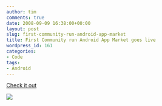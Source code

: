 ```yaml
---
author: tim
comments: true
date: 2008-09-09 16:38:00+00:00
layout: post
slug: first-community-run-android-app-market
title: First Community run Android App Market goes live
wordpress_id: 161
categories:
- Code
tags:
- Android
---
```


[Check it out](http://www.google-phone.com/android-developer-challenge-winners-android-market-is-up-and-accessories-store-goes-live-08316.php)
  
  

[![](http://4.bp.blogspot.com/_Ng3QbVQfLZ8/SMan487MRKI/AAAAAAAATDI/V5qQCIr-QD0/s400/and.JPG)](http://4.bp.blogspot.com/_Ng3QbVQfLZ8/SMan487MRKI/AAAAAAAATDI/V5qQCIr-QD0/s1600-h/and.JPG)
